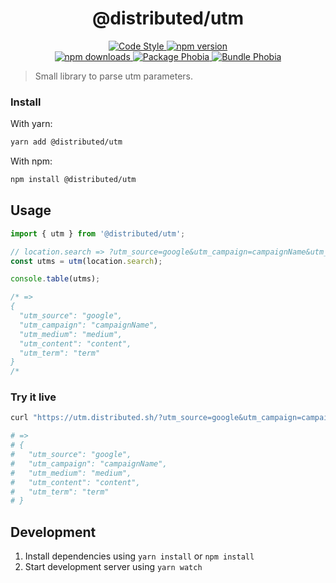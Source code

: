<h1 align="center">
  @distributed/utm
</h1>

<p align="center">
  <a href="https://prettier.io">
    <img src="https://img.shields.io/badge/code_style-prettier-0a0a0a.svg?style=flat-square" alt="Code Style" />
  </a>

  <a href="https://npmjs.com/package/@distributed/utm">
    <img src="https://img.shields.io/npm/v/@distributed/utm/latest.svg?style=flat-square" alt="npm version" />
  </a>

  <br />

  <a href="https://npmjs.com/package/@distributed/utm">
    <img src="https://img.shields.io/npm/dt/@distributed/utm.svg?style=flat-square" alt="npm downloads" />
  </a>

  <a href="https://packagephobia.now.sh/result?p=@distributed/utm">
    <img src="https://flat.badgen.net/packagephobia/install/@distributed/utm" alt="Package Phobia" />
  </a>

  <a href="https://bundlephobia.com/result?p=@distributed/utm">
    <img src="https://flat.badgen.net/bundlephobia/minzip/@distributed/utm" alt="Bundle Phobia" />
  </a>

</p>

> Small library to parse utm parameters.

### Install

With yarn:

```bash
yarn add @distributed/utm
```

With npm:

```bash
npm install @distributed/utm
```

## Usage

```ts
import { utm } from '@distributed/utm';

// location.search => ?utm_source=google&utm_campaign=campaignName&utm_medium=medium&utm_content=content&utm_term=term
const utms = utm(location.search);

console.table(utms);

/* =>
{
  "utm_source": "google",
  "utm_campaign": "campaignName",
  "utm_medium": "medium",
  "utm_content": "content",
  "utm_term": "term"
}
/*
```

### Try it live

```bash
curl "https://utm.distributed.sh/?utm_source=google&utm_campaign=campaignName&utm_medium=medium&utm_content=content&utm_term=term"

# =>
# {
#   "utm_source": "google",
#   "utm_campaign": "campaignName",
#   "utm_medium": "medium",
#   "utm_content": "content",
#   "utm_term": "term"
# }
```

## Development

1. Install dependencies using `yarn install` or `npm install`
2. Start development server using `yarn watch`
